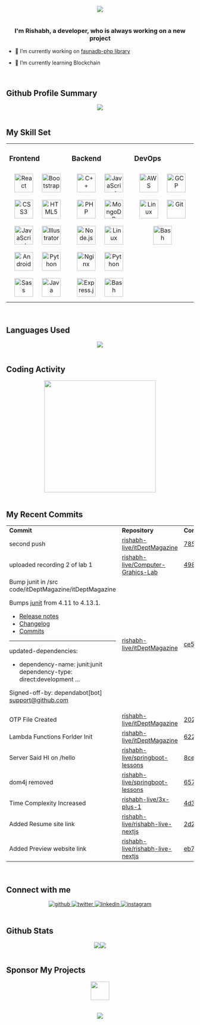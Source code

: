 <div align="center">
<img src="https://raw.githubusercontent.com/rishabh-live/rishabh-live/master/assets/Banner.png?raw=true" align="center" />
</div>  
  
<br/>

### <div align="center">I'm Rishabh, a developer, who is always working on a new project</div>

- 🔭 I’m currently working on [faunadb-php library](https://github.com/rishabh-live/faunadb-php)

- 🌱 I’m currently learning Blockchain

<br/>

## Github Profile Summary

<div align="center">
  <img src="https://github-profile-summary-cards.vercel.app/api/cards/profile-details?username=rishabh-live&theme=monokai" align="center" /></div>

<br/>

## My Skill Set

<table><tr><td valign="top" width="33%">

<h3> Frontend </h3>

<div align="center">  
<img style="margin: 10px" src="https://profilinator.rishav.dev/skills-assets/react-original-wordmark.svg" alt="React" height="50" />  
<img style="margin: 10px" src="https://profilinator.rishav.dev/skills-assets/bootstrap-plain.svg" alt="Bootstrap" height="50" />  
<img style="margin: 10px" src="https://profilinator.rishav.dev/skills-assets/css3-original-wordmark.svg" alt="CSS3" height="50" />  
<img style="margin: 10px" src="https://profilinator.rishav.dev/skills-assets/html5-original-wordmark.svg" alt="HTML5" height="50" />  
<img style="margin: 10px" src="https://profilinator.rishav.dev/skills-assets/javascript-original.svg" alt="JavaScript" height="50" />  
<img style="margin: 10px" src="https://profilinator.rishav.dev/skills-assets/adobe_illustrator-icon.svg" alt="Illustrator" height="50" />  
<img style="margin: 10px" src="https://profilinator.rishav.dev/skills-assets/android-original-wordmark.svg" alt="Android" height="50" />    
<img style="margin: 10px" src="https://profilinator.rishav.dev/skills-assets/python-original.svg" alt="Python" height="50" />  
<img style="margin: 10px" src="https://profilinator.rishav.dev/skills-assets/sass-original.svg" alt="Sass" height="50" />  
<img style="margin: 10px" src="https://profilinator.rishav.dev/skills-assets/java-original-wordmark.svg" alt="Java" height="50" />  
</div>

</div></td><td valign="top" width="33%">

<h3> Backend </h3>
<div align="center">  
<img style="margin: 10px" src="https://profilinator.rishav.dev/skills-assets/cplusplus-original.svg" alt="C++" height="50" />  
<img style="margin: 10px" src="https://profilinator.rishav.dev/skills-assets/javascript-original.svg" alt="JavaScript" height="50" />  
<img style="margin: 10px" src="https://profilinator.rishav.dev/skills-assets/php-original.svg" alt="PHP" height="50" />  
<img style="margin: 10px" src="https://profilinator.rishav.dev/skills-assets/mongodb-original-wordmark.svg" alt="MongoDB" height="50" />  
<img style="margin: 10px" src="https://profilinator.rishav.dev/skills-assets/nodejs-original-wordmark.svg" alt="Node.js" height="50" />  
<img style="margin: 10px" src="https://profilinator.rishav.dev/skills-assets/linux-original.svg" alt="Linux" height="50" />  
<img style="margin: 10px" src="https://profilinator.rishav.dev/skills-assets/nginx-original.svg" alt="Nginx" height="50" />  
<img style="margin: 10px" src="https://profilinator.rishav.dev/skills-assets/python-original.svg" alt="Python" height="50" />  
<img style="margin: 10px" src="https://profilinator.rishav.dev/skills-assets/express-original-wordmark.svg" alt="Express.js" height="50" />  
<img style="margin: 10px" src="https://profilinator.rishav.dev/skills-assets/gnu_bash-icon.svg" alt="Bash" height="50" />  
</div> 
</div></td><td valign="top" width="33%">

<h3> DevOps </h3>

<div align="center">  
<img style="margin: 10px" src="https://profilinator.rishav.dev/skills-assets/amazonwebservices-original-wordmark.svg" alt="AWS" height="50" />  
<img style="margin: 10px" src="https://profilinator.rishav.dev/skills-assets/google_cloud-icon.svg" alt="GCP" height="50" />  
<img style="margin: 10px" src="https://profilinator.rishav.dev/skills-assets/linux-original.svg" alt="Linux" height="50" />  
<img style="margin: 10px" src="https://profilinator.rishav.dev/skills-assets/git-scm-icon.svg" alt="Git" height="50" />  
<img style="margin: 10px" src="https://profilinator.rishav.dev/skills-assets/gnu_bash-icon.svg" alt="Bash" height="50" />  
</div></td></tr></table>

<br/>

## Languages Used

<div align="center">
   <img src="https://github-readme-stats.vercel.app/api/top-langs/?username=rishabh-live&layout=compact" align="center" />
</div>

<br/>

## Coding Activity

<div align="center">
   <img src="https://wakatime.com/share/@rishabhlive/a1c9ac8c-5cc5-4ae4-a3ca-61d6050580e9.png" height="300"/>
</div>

<br/>

## My Recent Commits

<!-- START:github_activity -->
<table><tr><td><b>Commit</b></td><td><b>Repository</b></td><td><b>Commit Head</b></td></tr>
<tr><td>second push</td><td><a href="https://github.com/rishabh-live/itDeptMagazine">rishabh-live/itDeptMagazine</a></td><td><a href="https://github.com/rishabh-live/itDeptMagazine/commit/785dd5352a29ace6976499fb80593dcd72310eef">785dd5352a29ace6976499fb80593dcd72310eef</a></td></tr>
<tr><td>uploaded recording 2 of lab 1</td><td><a href="https://github.com/rishabh-live/Computer-Grahics-Lab">rishabh-live/Computer-Grahics-Lab</a></td><td><a href="https://github.com/rishabh-live/Computer-Grahics-Lab/commit/498b63400ffdabd2c59d129905a5325d154cd6cf">498b63400ffdabd2c59d129905a5325d154cd6cf</a></td></tr>
<tr><td>Bump junit in /src code/itDeptMagazine/itDeptMagazine

Bumps [junit](https://github.com/junit-team/junit4) from 4.11 to 4.13.1.
- [Release notes](https://github.com/junit-team/junit4/releases)
- [Changelog](https://github.com/junit-team/junit4/blob/main/doc/ReleaseNotes4.11.md)
- [Commits](https://github.com/junit-team/junit4/compare/r4.11...r4.13.1)

---
updated-dependencies:
- dependency-name: junit:junit
  dependency-type: direct:development
...

Signed-off-by: dependabot[bot] <support@github.com></td><td><a href="https://github.com/rishabh-live/itDeptMagazine">rishabh-live/itDeptMagazine</a></td><td><a href="https://github.com/rishabh-live/itDeptMagazine/commit/ce5f71694baea3b1c2d79cfce447f0403ddfe4ab">ce5f71694baea3b1c2d79cfce447f0403ddfe4ab</a></td></tr>
<tr><td>OTP File Created</td><td><a href="https://github.com/rishabh-live/itDeptMagazine">rishabh-live/itDeptMagazine</a></td><td><a href="https://github.com/rishabh-live/itDeptMagazine/commit/20218cc96dad3fabebaa12d51752cc6e75035a2d">20218cc96dad3fabebaa12d51752cc6e75035a2d</a></td></tr>
<tr><td>Lambda Functions Forlder Init</td><td><a href="https://github.com/rishabh-live/itDeptMagazine">rishabh-live/itDeptMagazine</a></td><td><a href="https://github.com/rishabh-live/itDeptMagazine/commit/6228bc4ebbfb620748d334564b55405d47a68c1a">6228bc4ebbfb620748d334564b55405d47a68c1a</a></td></tr>
<tr><td>Server Said HI on /hello</td><td><a href="https://github.com/rishabh-live/springboot-lessons">rishabh-live/springboot-lessons</a></td><td><a href="https://github.com/rishabh-live/springboot-lessons/commit/8ce869793a69388a3acf853c1b8d420b8760082d">8ce869793a69388a3acf853c1b8d420b8760082d</a></td></tr>
<tr><td>dom4j removed</td><td><a href="https://github.com/rishabh-live/springboot-lessons">rishabh-live/springboot-lessons</a></td><td><a href="https://github.com/rishabh-live/springboot-lessons/commit/657f10e97104aefe42cce8fe61322a52ffd80cf4">657f10e97104aefe42cce8fe61322a52ffd80cf4</a></td></tr>
<tr><td>Time Complexity Increased</td><td><a href="https://github.com/rishabh-live/3x-plus-1">rishabh-live/3x-plus-1</a></td><td><a href="https://github.com/rishabh-live/3x-plus-1/commit/4d35725bcafa3da2bec486450e7fd07cac07ce0d">4d35725bcafa3da2bec486450e7fd07cac07ce0d</a></td></tr>
<tr><td>Added Resume site link</td><td><a href="https://github.com/rishabh-live/rishabh-live-nextjs">rishabh-live/rishabh-live-nextjs</a></td><td><a href="https://github.com/rishabh-live/rishabh-live-nextjs/commit/2d214c05cd159b54e6d77e9903f91493c7926d82">2d214c05cd159b54e6d77e9903f91493c7926d82</a></td></tr>
<tr><td>Added Preview website link</td><td><a href="https://github.com/rishabh-live/rishabh-live-nextjs">rishabh-live/rishabh-live-nextjs</a></td><td><a href="https://github.com/rishabh-live/rishabh-live-nextjs/commit/eb733588d750961db23c0399e1867a2398342b73">eb733588d750961db23c0399e1867a2398342b73</a></td></tr>
</table>

<!-- END:github_activity -->

<br/>

## Connect with me

<div align="center">
<a href="https://github.com/rishabh-live" target="_blank">
<img src=https://img.shields.io/badge/github-%2324292e.svg?&style=for-the-badge&logo=github&logoColor=white alt=github style="margin-bottom: 5px;" />
</a>
<a href="https://twitter.com/live_rishabh" target="_blank">
<img src=https://img.shields.io/badge/twitter-%2300acee.svg?&style=for-the-badge&logo=twitter&logoColor=white alt=twitter style="margin-bottom: 5px;" />
</a>
<a href="https://linkedin.com/in/rishabh0508" target="_blank">
<img src=https://img.shields.io/badge/linkedin-%231E77B5.svg?&style=for-the-badge&logo=linkedin&logoColor=white alt=linkedin style="margin-bottom: 5px;" />
</a>
<a href="https://instagram.com/rishabh.live" target="_blank">
<img src=https://img.shields.io/badge/instagram-%23000000.svg?&style=for-the-badge&logo=instagram&logoColor=white alt=instagram style="margin-bottom: 5px;" />
</a>  
</div>  


<br/>

## Github Stats

<div align="center"><img src="https://github-readme-stats.vercel.app/api?username=rishabh-live&show_icons=true&count_private=true" /><img src="https://github-readme-streak-stats.herokuapp.com/?user=rishabh-live" /></div>

<br/>  

## Sponsor My Projects
<div align="center"><a href="https://www.instamojo.com/@rishabh_live/" rel="im-checkout" data-text="BUY ME A GIFT" data-css-style="color:#ffffff; background:#1273de; width:300px; border-radius:30px"   data-layout="vertical"><img src="https://www.nosevents.com/wp-content/uploads/2016/08/Sponsor-Icon.png" align="center" height="50"/></a>
</div>

<br/>  

<!--
<div align="center"><img src="https://spotify-github-profile.vercel.app/api/view?uid=316bxwkcdqbzksnkt5unnigaf5tq&cover_image=true" /></div> -->

<br/>

<div align="center">
<img src="https://komarev.com/ghpvc/?username=rishabh-live&&style=flat-square" align="center" />
</div>